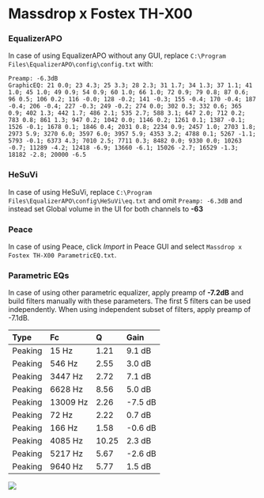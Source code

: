 # Massdrop x Fostex TH-X00

### EqualizerAPO
In case of using EqualizerAPO without any GUI, replace `C:\Program Files\EqualizerAPO\config\config.txt`
with:
```
Preamp: -6.3dB
GraphicEQ: 21 0.0; 23 4.3; 25 3.3; 28 2.3; 31 1.7; 34 1.3; 37 1.1; 41 1.0; 45 1.0; 49 0.9; 54 0.9; 60 1.0; 66 1.0; 72 0.9; 79 0.8; 87 0.6; 96 0.5; 106 0.2; 116 -0.0; 128 -0.2; 141 -0.3; 155 -0.4; 170 -0.4; 187 -0.4; 206 -0.4; 227 -0.3; 249 -0.2; 274 0.0; 302 0.3; 332 0.6; 365 0.9; 402 1.3; 442 1.7; 486 2.1; 535 2.7; 588 3.1; 647 2.0; 712 0.2; 783 0.8; 861 1.3; 947 0.2; 1042 0.0; 1146 0.2; 1261 0.1; 1387 -0.1; 1526 -0.1; 1678 0.1; 1846 0.4; 2031 0.8; 2234 0.9; 2457 1.0; 2703 1.8; 2973 5.9; 3270 6.0; 3597 6.0; 3957 5.9; 4353 3.2; 4788 0.1; 5267 -1.1; 5793 -0.1; 6373 4.3; 7010 2.5; 7711 0.3; 8482 0.0; 9330 0.0; 10263 -0.7; 11289 -4.2; 12418 -6.9; 13660 -6.1; 15026 -2.7; 16529 -1.3; 18182 -2.8; 20000 -6.5
```

### HeSuVi
In case of using HeSuVi, replace `C:\Program Files\EqualizerAPO\config\HeSuVi\eq.txt` and omit `Preamp:
-6.3dB` and instead set Global volume in the UI for both channels to **-63**

### Peace
In case of using Peace, click *Import* in Peace GUI and select `Massdrop x Fostex TH-X00 ParametricEQ.txt`.

### Parametric EQs
In case of using other parametric equalizer, apply preamp of **-7.2dB** and build filters manually
with these parameters. The first 5 filters can be used independently.
When using independent subset of filters, apply preamp of -7.1dB.

| Type    | Fc       |     Q | Gain    |
|:--------|:---------|:------|:--------|
| Peaking | 15 Hz    |  1.21 | 9.1 dB  |
| Peaking | 546 Hz   |  2.55 | 3.0 dB  |
| Peaking | 3447 Hz  |  2.72 | 7.1 dB  |
| Peaking | 6628 Hz  |  8.56 | 5.0 dB  |
| Peaking | 13009 Hz |  2.26 | -7.5 dB |
| Peaking | 72 Hz    |  2.22 | 0.7 dB  |
| Peaking | 166 Hz   |  1.58 | -0.6 dB |
| Peaking | 4085 Hz  | 10.25 | 2.3 dB  |
| Peaking | 5217 Hz  |  5.67 | -2.6 dB |
| Peaking | 9640 Hz  |  5.77 | 1.5 dB  |

![](https://raw.githubusercontent.com/jaakkopasanen/AutoEq/master/results/oratory1990/harman_over-ear_2018/Massdrop%20x%20Fostex%20TH-X00/Massdrop%20x%20Fostex%20TH-X00.png)